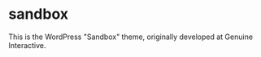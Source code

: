 sandbox
=======

This is the WordPress "Sandbox" theme, originally developed at Genuine Interactive.